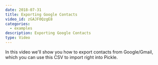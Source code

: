 ```yaml
---
date: 2018-07-31
title: Exporting Google Contacts
video_id: zGAJF0QzgE8
categories:
  - examples
description: Exporting Google Contacts
type: Video
---
```

In this video we'll show you how to export contacts from Google/Gmail, which you can use this CSV to import right into Pickle.